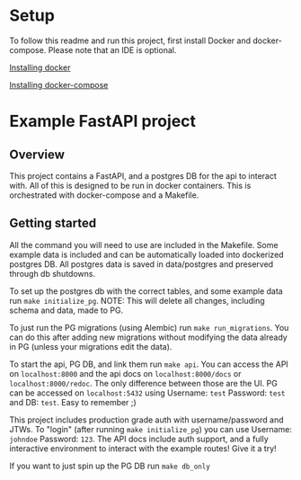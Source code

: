 # Setup
To follow this readme and run this project, first install Docker and docker-compose.
Please note that an IDE is optional.

[Installing docker](https://docs.docker.com/get-docker/)

[Installing docker-compose](https://docs.docker.com/compose/install/)

# Example FastAPI project

## Overview
This project contains a FastAPI, and a postgres DB for the api to interact with. All of this is designed to be run in
docker containers. This is orchestrated with docker-compose and a Makefile.

## Getting started

All the command you will need to use are included in the Makefile. Some example data is included and can be automatically
loaded into dockerized postgres DB. All postgres data is saved in data/postgres and preserved through db shutdowns.

To set up the postgres db with the correct tables, and some example data run `make initialize_pg`.
NOTE: This will delete all changes, including schema and data, made to PG.

To just run the PG migrations (using Alembic) run `make run_migrations`. You can do this after adding new migrations
without modifying the data already in PG (unless your migrations edit the data).

To start the api, PG DB, and link them run `make api`. You can access the API on `localhost:8000` and the api docs on
`localhost:8000/docs` or `localhost:8000/redoc`. The only difference between those are the UI. PG can be accessed on
`localhost:5432` using Username: `test` Password: `test` and DB: `test`. Easy to remember ;)

This project includes production grade auth with username/password and JTWs. To "login" (after running `make initialize_pg`)
you can use Username: `johndoe` Password: `123`. The API docs include auth support, and a fully interactive environment
to interact with the example routes! Give it a try!

If you want to just spin up the PG DB run `make db_only`

